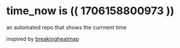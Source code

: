 # time_now is (( 1706158800973 ))

an automated repo that shows the currnent time

inspired by [breakingheatmap](https://github.com/breakingheatmap/breakingheatmap)